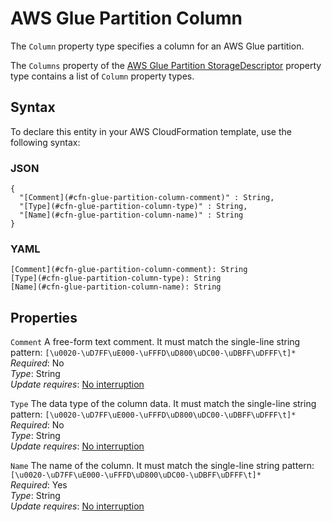 # AWS Glue Partition Column<a name="aws-properties-glue-partition-column"></a>

<a name="aws-properties-glue-partition-column-description"></a>The `Column` property type specifies a column for an AWS Glue partition\.

<a name="aws-properties-glue-partition-column-inheritance"></a> The `Columns` property of the [AWS Glue Partition StorageDescriptor](aws-properties-glue-partition-storagedescriptor.md) property type contains a list of `Column` property types\.

## Syntax<a name="aws-properties-glue-partition-column-syntax"></a>

To declare this entity in your AWS CloudFormation template, use the following syntax:

### JSON<a name="aws-properties-glue-partition-column-syntax.json"></a>

```
{
  "[Comment](#cfn-glue-partition-column-comment)" : String,
  "[Type](#cfn-glue-partition-column-type)" : String,
  "[Name](#cfn-glue-partition-column-name)" : String
}
```

### YAML<a name="aws-properties-glue-partition-column-syntax.yaml"></a>

```
[Comment](#cfn-glue-partition-column-comment): String
[Type](#cfn-glue-partition-column-type): String
[Name](#cfn-glue-partition-column-name): String
```

## Properties<a name="aws-properties-glue-partition-column-properties"></a>

`Comment`  <a name="cfn-glue-partition-column-comment"></a>
A free\-form text comment\. It must match the single\-line string pattern: `[\u0020-\uD7FF\uE000-\uFFFD\uD800\uDC00-\uDBFF\uDFFF\t]*`  
 *Required*: No  
 *Type*: String  
 *Update requires*: [No interruption](using-cfn-updating-stacks-update-behaviors.md#update-no-interrupt) 

`Type`  <a name="cfn-glue-partition-column-type"></a>
The data type of the column data\. It must match the single\-line string pattern: `[\u0020-\uD7FF\uE000-\uFFFD\uD800\uDC00-\uDBFF\uDFFF\t]*`  
 *Required*: No  
 *Type*: String  
 *Update requires*: [No interruption](using-cfn-updating-stacks-update-behaviors.md#update-no-interrupt) 

`Name`  <a name="cfn-glue-partition-column-name"></a>
The name of the column\. It must match the single\-line string pattern: `[\u0020-\uD7FF\uE000-\uFFFD\uD800\uDC00-\uDBFF\uDFFF\t]*`  
 *Required*: Yes  
 *Type*: String  
 *Update requires*: [No interruption](using-cfn-updating-stacks-update-behaviors.md#update-no-interrupt) 